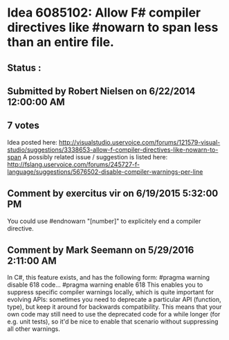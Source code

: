 # Idea 6085102: Allow F# compiler directives like #nowarn to span less than an entire file. #

## Status : 

## Submitted by Robert Nielsen on 6/22/2014 12:00:00 AM

## 7 votes

Idea posted here:
http://visualstudio.uservoice.com/forums/121579-visual-studio/suggestions/3338653-allow-f-compiler-directives-like-nowarn-to-span
A possibly related issue / suggestion is listed here:
http://fslang.uservoice.com/forums/245727-f-language/suggestions/5676502-disable-compiler-warnings-per-line




## Comment by exercitus vir on 6/19/2015 5:32:00 PM

You could use #endnowarn "[number]" to explicitely end a compiler directive.

## Comment by Mark Seemann on 5/29/2016 2:11:00 AM

In C#, this feature exists, and has the following form:
#pragma warning disable 618
code...
#pragma warning enable 618
This enables you to suppress specific compiler warnings locally, which is quite important for evolving APIs: sometimes you need to deprecate a particular API (function, type), but keep it around for backwards compatibility. This means that your own code may still need to use the deprecated code for a while longer (for e.g. unit tests), so it'd be nice to enable that scenario without suppressing all other warnings.

